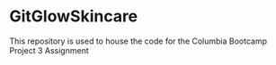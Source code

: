 # GitGlowSkincare
This repository is used to house the code for the Columbia Bootcamp Project 3 Assignment 
